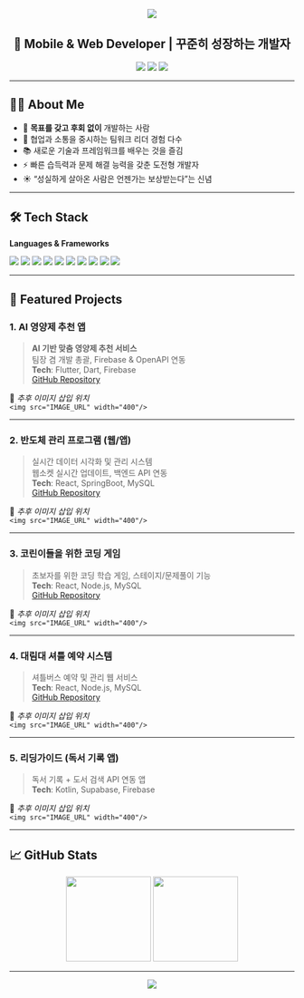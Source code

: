 <!-- 상단 배너 -->
<p align="center">
  <img src="https://capsule-render.vercel.app/api?type=waving&color=gradient&text=Hi!%20I'm%20Min%20Hyeok%20Yoo%20👋&height=200&fontSize=40&animation=fadeIn&fontAlignY=40" />
</p>

<h2 align="center">📱 Mobile & Web Developer | 꾸준히 성장하는 개발자</h2>

<p align="center">
  <a href="mailto:youmin302@gmail.com"><img src="https://img.shields.io/badge/Email-youmin302@gmail.com-red?style=flat-square&logo=gmail"></a>
  <a href="https://github.com/yoyowasi"><img src="https://img.shields.io/badge/GitHub-yoyowasi-black?style=flat-square&logo=github"></a>
  <a href="https://www.notion.so/1f0470ee1d07803da6e4dca81c49bd9d?pvs=4"><img src="https://img.shields.io/badge/Portfolio-Notion-blue?style=flat-square&logo=notion"></a>
</p>

---

## 🧑‍💻 About Me
- 🎯 **목표를 갖고 후회 없이** 개발하는 사람
- 🤝 협업과 소통을 중시하는 팀워크 리더 경험 다수
- 📚 새로운 기술과 프레임워크를 배우는 것을 즐김
- ⚡ 빠른 습득력과 문제 해결 능력을 갖춘 도전형 개발자
- ☀️ “성실하게 살아온 사람은 언젠가는 보상받는다”는 신념

---

## 🛠 Tech Stack
**Languages & Frameworks**
<p>
  <img src="https://img.shields.io/badge/Java-007396?style=flat-square&logo=java&logoColor=white"/>
  <img src="https://img.shields.io/badge/Kotlin-7F52FF?style=flat-square&logo=kotlin&logoColor=white"/>
  <img src="https://img.shields.io/badge/Dart-0175C2?style=flat-square&logo=dart&logoColor=white"/>
  <img src="https://img.shields.io/badge/JavaScript-F7DF1E?style=flat-square&logo=javascript&logoColor=black"/>
  <img src="https://img.shields.io/badge/Flutter-02569B?style=flat-square&logo=flutter&logoColor=white"/>
  <img src="https://img.shields.io/badge/React-61DAFB?style=flat-square&logo=react&logoColor=black"/>
  <img src="https://img.shields.io/badge/React_Native-61DAFB?style=flat-square&logo=react&logoColor=black"/>
  <img src="https://img.shields.io/badge/Node.js-339933?style=flat-square&logo=nodedotjs&logoColor=white"/>
  <img src="https://img.shields.io/badge/Firebase-FFCA28?style=flat-square&logo=firebase&logoColor=black"/>
  <img src="https://img.shields.io/badge/Supabase-3FCF8E?style=flat-square&logo=supabase&logoColor=black"/>
</p>

---

## 🚀 Featured Projects

### 1. AI 영양제 추천 앱
> **AI 기반 맞춤 영양제 추천 서비스**  
> 팀장 겸 개발 총괄, Firebase & OpenAPI 연동  
> **Tech**: Flutter, Dart, Firebase  
[GitHub Repository](https://github.com/yoyowasi/daelim_supplement)  

📌 _추후 이미지 삽입 위치_  
`<img src="IMAGE_URL" width="400"/>`

---

### 2. 반도체 관리 프로그램 (웹/앱)
> 실시간 데이터 시각화 및 관리 시스템  
> 웹소켓 실시간 업데이트, 백엔드 API 연동  
> **Tech**: React, SpringBoot, MySQL  
[GitHub Repository](https://github.com/yoyowasi/semi)  

📌 _추후 이미지 삽입 위치_  
`<img src="IMAGE_URL" width="400"/>`

---

### 3. 코린이들을 위한 코딩 게임
> 초보자를 위한 코딩 학습 게임, 스테이지/문제풀이 기능  
> **Tech**: React, Node.js, MySQL  
[GitHub Repository](https://github.com/KimSuMin123/codeadventuredealim)  

📌 _추후 이미지 삽입 위치_  
`<img src="IMAGE_URL" width="400"/>`

---

### 4. 대림대 셔틀 예약 시스템
> 셔틀버스 예약 및 관리 웹 서비스  
> **Tech**: React, Node.js, MySQL  
[GitHub Repository](https://github.com/KimSuMin123/dealim)  

📌 _추후 이미지 삽입 위치_  
`<img src="IMAGE_URL" width="400"/>`

---

### 5. 리딩가이드 (독서 기록 앱)
> 독서 기록 + 도서 검색 API 연동 앱  
> **Tech**: Kotlin, Supabase, Firebase  

📌 _추후 이미지 삽입 위치_  
`<img src="IMAGE_URL" width="400"/>`

---

## 📈 GitHub Stats
<p align="center">
  <img src="https://github-readme-stats.vercel.app/api?username=yoyowasi&show_icons=true&theme=radical" height="150"/>
  <img src="https://github-readme-stats.vercel.app/api/top-langs/?username=yoyowasi&layout=compact&theme=radical" height="150"/>
</p>

---

<p align="center">
  <img src="https://capsule-render.vercel.app/api?type=waving&color=gradient&height=100&section=footer"/>
</p>
